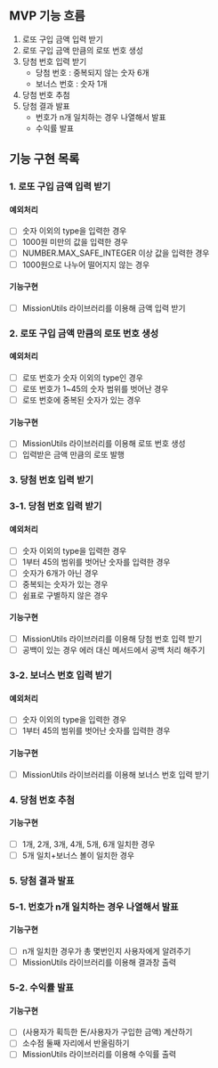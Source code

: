 ## MVP 기능 흐름

1.  로또 구입 금액 입력 받기
2.  로또 구입 금액 만큼의 로또 번호 생성
3.  당첨 번호 입력 받기
    - 당첨 번호 : 중복되지 않는 숫자 6개
    - 보너스 번호 : 숫자 1개
4.  당첨 번호 추첨
5.  당첨 결과 발표
    - 번호가 n개 일치하는 경우 나열해서 발표
    - 수익률 발표

## 기능 구현 목록

### 1. 로또 구입 금액 입력 받기

#### 예외처리

- [ ] 숫자 이외의 type을 입력한 경우
- [ ] 1000원 미만의 값을 입력한 경우
- [ ] NUMBER.MAX_SAFE_INTEGER 이상 값을 입력한 경우
- [ ] 1000원으로 나누어 떨어지지 않는 경우

#### 기능구현

- [ ] MissionUtils 라이브러리를 이용해 금액 입력 받기

### 2. 로또 구입 금액 만큼의 로또 번호 생성

#### 예외처리

- [ ] 로또 번호가 숫자 이외의 type인 경우
- [ ] 로또 번호가 1~45의 숫자 범위를 벗어난 경우
- [ ] 로또 번호에 중복된 숫자가 있는 경우

#### 기능구현

- [ ] MissionUtils 라이브러리를 이용해 로또 번호 생성
- [ ] 입력받은 금액 만큼의 로또 발행

### 3. 당첨 번호 입력 받기

### 3-1. 당첨 번호 입력 받기

#### 예외처리

- [ ] 숫자 이외의 type을 입력한 경우
- [ ] 1부터 45의 범위를 벗어난 숫자를 입력한 경우
- [ ] 숫자가 6개가 아닌 경우
- [ ] 중복되는 숫자가 있는 경우
- [ ] 쉼표로 구별하지 않은 경우

#### 기능구현

- [ ] MissionUtils 라이브러리를 이용해 당첨 번호 입력 받기
- [ ] 공백이 있는 경우 에러 대신 메서드에서 공백 처리 해주기

### 3-2. 보너스 번호 입력 받기

#### 예외처리

- [ ] 숫자 이외의 type을 입력한 경우
- [ ] 1부터 45의 범위를 벗어난 숫자를 입력한 경우

#### 기능구현

- [ ] MissionUtils 라이브러리를 이용해 보너스 번호 입력 받기

### 4. 당첨 번호 추첨

#### 기능구현

- [ ] 1개, 2개, 3개, 4개, 5개, 6개 일치한 경우
- [ ] 5개 일치+보너스 볼이 일치한 경우

### 5. 당첨 결과 발표

### 5-1. 번호가 n개 일치하는 경우 나열해서 발표

#### 기능구현

- [ ] n개 일치한 경우가 총 몇번인지 사용자에게 알려주기
- [ ] MissionUtils 라이브러리를 이용해 결과창 출력

### 5-2. 수익률 발표

#### 기능구현

- [ ] (사용자가 획득한 돈/사용자가 구입한 금액) 계산하기
- [ ] 소수점 둘째 자리에서 반올림하기
- [ ] MissionUtils 라이브러리를 이용해 수익률 출력
